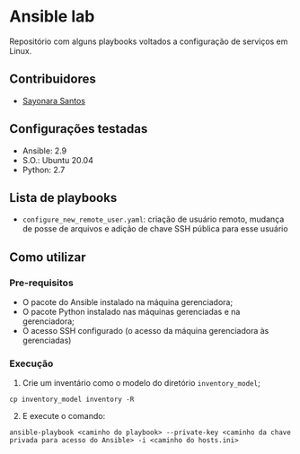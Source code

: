 # Ansible lab #

Repositório com alguns playbooks voltados a configuração de serviços em Linux.


## Contribuidores
- [Sayonara Santos](https://github.com/sayonarasantos)


## Configurações testadas
- Ansible: 2.9
- S.O.: Ubuntu 20.04
- Python: 2.7


## Lista de playbooks
- `configure_new_remote_user.yaml`: criação de usuário remoto, mudança de posse de arquivos e adição de chave SSH pública para esse usuário


## Como utilizar
### Pre-requisitos
- O pacote do Ansible instalado na máquina gerenciadora;
- O pacote Python instalado nas máquinas gerenciadas e na gerenciadora;
- O acesso SSH configurado (o acesso da máquina gerenciadora às gerenciadas)


### Execução
1. Crie um inventário como o modelo do diretório `inventory_model`;
```
cp inventory_model inventory -R
```

2. E execute o comando:
```
ansible-playbook <caminho do playbook> --private-key <caminho da chave privada para acesso do Ansible> -i <caminho do hosts.ini>
```